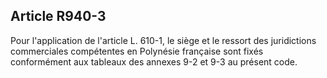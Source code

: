 Article R940-3
----
Pour l'application de l'article L. 610-1, le siège et le ressort des
juridictions commerciales compétentes en Polynésie française sont fixés
conformément aux tableaux des annexes 9-2 et 9-3 au présent code.
